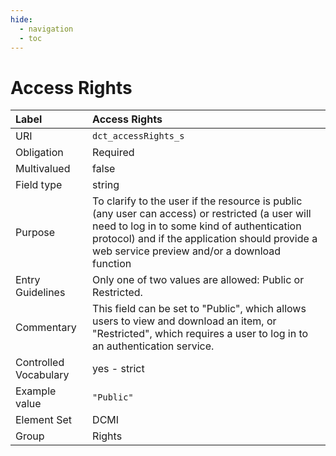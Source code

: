 ```yaml
---
hide:
  - navigation
  - toc
---
```


# Access Rights

| Label                 | Access Rights |
|:----------------------|:--------------|
| URI                   | `dct_accessRights_s` |
| Obligation            | Required |
| Multivalued           | false |
| Field type            | string |
| Purpose               | To clarify to the user if the resource is public (any user can access) or restricted (a user will need to log in to some kind of authentication protocol) and if the application should provide a web service preview and/or a download function |
| Entry Guidelines      | Only one of two values are allowed: Public or Restricted. |
| Commentary            | This field can be set to "Public", which allows users to view and download an item, or "Restricted", which requires a user to log in to an authentication service. |
| Controlled Vocabulary | yes - strict |
| Example value         | `"Public"` |
| Element Set           | DCMI |
| Group                 | Rights |
